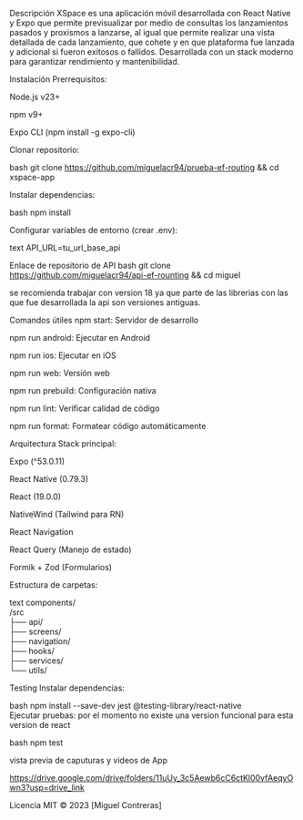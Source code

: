 Descripción
XSpace es una aplicación móvil desarrollada con React Native y Expo que permite previsualizar por medio de consultas los lanzamientos pasados y proxismos a lanzarse, al igual que permite realizar una vista detallada de cada lanzamiento, que cohete y en que plataforma fue lanzada y adicional si fueron exitosos o fallidos. Desarrollada con un stack moderno para garantizar rendimiento y mantenibilidad.

Instalación
Prerrequisitos:

Node.js v23+

npm v9+

Expo CLI (npm install -g expo-cli)

Clonar repositorio:

bash
git clone https://github.com/miguelacr94/prueba-ef-routing && cd xspace-app  

Instalar dependencias:

bash
npm install  


Configurar variables de entorno (crear .env):

text
API_URL=tu_url_base_api  


Enlace de repositorio de API 
bash
git clone https://github.com/miguelacr94/api-ef-rounting && cd miguel 


se recomienda trabajar con version 18 ya que parte de las librerias con las que fue desarrollada la api son versiones antiguas.



Comandos útiles
npm start: Servidor de desarrollo

npm run android: Ejecutar en Android

npm run ios: Ejecutar en iOS

npm run web: Versión web

npm run prebuild: Configuración nativa

npm run lint: Verificar calidad de código

npm run format: Formatear código automáticamente



Arquitectura
Stack principal:

Expo (^53.0.11)

React Native (0.79.3)

React (19.0.0)

NativeWind (Tailwind para RN)

React Navigation

React Query (Manejo de estado)

Formik + Zod (Formularios)



Estructura de carpetas:

text
components/  
/src  
├── api/  
├── screens/  
├── navigation/  
├── hooks/  
├── services/  
└── utils/  



Testing
Instalar dependencias:

bash
npm install --save-dev jest @testing-library/react-native  
Ejecutar pruebas: por el momento no existe una version funcional para esta version de react

bash
npm test  

vista previa de caputuras y videos de App

https://drive.google.com/drive/folders/11uUy_3c5Aewb6cC6ctKl00vfAeqyOwn3?usp=drive_link



Licencia
MIT © 2023 [Miguel Contreras]
